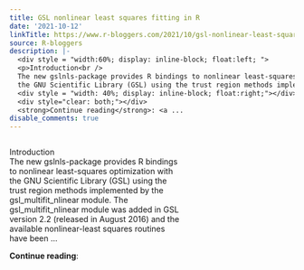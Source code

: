 ```yaml
---
title: GSL nonlinear least squares fitting in R
date: '2021-10-12'
linkTitle: https://www.r-bloggers.com/2021/10/gsl-nonlinear-least-squares-fitting-in-r/
source: R-bloggers
description: |-
  <div style = "width:60%; display: inline-block; float:left; ">
  <p>Introduction<br />
  The new gslnls-package provides R bindings to nonlinear least-squares optimization with<br />
  the GNU Scientific Library (GSL) using the trust region methods implemented by the gsl_multifit_nlinear module. The gsl_multifit_nlinear module was added in GSL version 2.2 (released in August 2016) and the available nonlinear-least squares routines have been ...</p></div>
  <div style = "width: 40%; display: inline-block; float:right;"></div>
  <div style="clear: both;"></div>
  <strong>Continue reading</strong>: <a ...
disable_comments: true
---
```

<div style = "width:60%; display: inline-block; float:left; ">
<p>Introduction<br />
The new gslnls-package provides R bindings to nonlinear least-squares optimization with<br />
the GNU Scientific Library (GSL) using the trust region methods implemented by the gsl_multifit_nlinear module. The gsl_multifit_nlinear module was added in GSL version 2.2 (released in August 2016) and the available nonlinear-least squares routines have been ...</p></div>
<div style = "width: 40%; display: inline-block; float:right;"></div>
<div style="clear: both;"></div>
<strong>Continue reading</strong>: <a ...